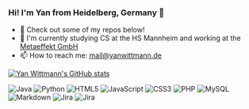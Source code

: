 ### Hi! I'm Yan from Heidelberg, Germany 👋

- 🔭 Check out some of my repos below!
- 🌱 I'm currently studying CS at the HS Mannheim and working at the [Metaeffekt GmbH](https://www.metaeffekt.de/)
- 📫 How to reach me: mail@yanwittmann.de

<!--[![Yan Wittmann's GitHub stats](https://github-readme-stats.vercel.app/api?username=YanWittmann&theme=tokyonight)](http://yanwittmann.de)-->
[![Yan Wittmann's GitHub stats](https://github-readme-streak-stats.herokuapp.com/?user=YanWittmann&theme=tokyonight)](http://yanwittmann.de)

![Java](https://img.shields.io/badge/java-%23ED8B00.svg?style=for-the-badge&logo=java&logoColor=white)
![Python](https://img.shields.io/badge/python-3670A0?style=for-the-badge&logo=python&logoColor=ffdd54)
![HTML5](https://img.shields.io/badge/html5-%23E34F26.svg?style=for-the-badge&logo=html5&logoColor=white)
![JavaScript](https://img.shields.io/badge/javascript-%23323330.svg?style=for-the-badge&logo=javascript&logoColor=%23F7DF1E)
![CSS3](https://img.shields.io/badge/css3-%231572B6.svg?style=for-the-badge&logo=css3&logoColor=white)
![PHP](https://img.shields.io/badge/php-%23777BB4.svg?style=for-the-badge&logo=php&logoColor=white)
![MySQL](https://img.shields.io/badge/mysql-%2300f.svg?style=for-the-badge&logo=mysql&logoColor=white)
![Markdown](https://img.shields.io/badge/markdown-%23000000.svg?style=for-the-badge&logo=markdown&logoColor=white)
![Jira](https://img.shields.io/badge/jira-%230A0FFF.svg?style=for-the-badge&logo=jira&logoColor=white)
![Jira](https://img.shields.io/badge/confluence-%230A0FFF.svg?style=for-the-badge&logo=confluence&logoColor=white)
